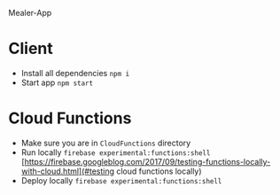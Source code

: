 Mealer-App

# Client
* Install all dependencies `npm i`
* Start app `npm start`

# Cloud Functions
* Make sure you are in `CloudFunctions` directory
* Run locally `firebase experimental:functions:shell` [https://firebase.googleblog.com/2017/09/testing-functions-locally-with-cloud.html](#testing cloud functions locally)
* Deploy locally `firebase experimental:functions:shell`
